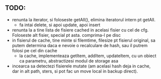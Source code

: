 TODO:
---------------------
- renunta la iterator, si foloseste getAll(), elimina iteratorul intern pt getAll.
	- fa intai delete, si apoi update, apoi insert
- renunta la a tine lista de fisiere cached in acelasi fisier cu cel de cfg. Foloseste alt fisier, special pt asta. comprima-l pe disc
- in fisierul de cache, tine minte si filemtime, filesize pt fisierul original, sa putem determina daca e nevoie o recalculare de hash, sau il putrem folosi pe cel din cache
	- la cache, implementeaza getItem, addItem, updateItem, cu un obiect ca parametru, abstractizesi modul de storage asa
- incearca sa detectezi fisierele mutate (am acelasi hash deja in cache, dar in alt path, sters, si pot fac un move local in backup direct).